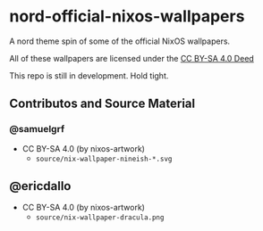 # nord-official-nixos-wallpapers
A nord theme spin of some of the official NixOS wallpapers.

All of these wallpapers are licensed under the [CC BY-SA 4.0 Deed](https://creativecommons.org/licenses/by-sa/4.0/)

This repo is still in development. Hold tight.

## Contributos and Source Material

### @samuelgrf

  * CC BY-SA 4.0 (by nixos-artwork)
      * `source/nix-wallpaper-nineish-*.svg`

## @ericdallo

  * CC BY-SA 4.0 (by nixos-artwork)
      * `source/nix-wallpaper-dracula.png`
